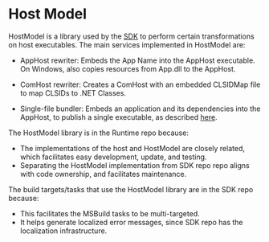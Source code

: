 Host Model
===================================

HostModel is a library used by the [SDK](https://github.com/dotnet/sdk) to perform certain transformations on host executables. The main services implemented in HostModel are:

* AppHost rewriter:  Embeds the App Name into the AppHost executable. On Windows, also copies resources from App.dll to the AppHost.
* ComHost rewriter: Creates a ComHost with an embedded CLSIDMap file to map CLSIDs to .NET Classes.

* Single-file bundler: Embeds an application and its dependencies into the AppHost, to publish a single executable, as described [here](https://github.com/dotnet/designs/blob/master/accepted/2020/single-file/design.md).

The HostModel library is in the Runtime repo because:

* The implementations of the host and HostModel are closely related, which facilitates easy development, update, and testing.
* Separating the HostModel implementation from SDK repo repo aligns with code ownership, and facilitates maintenance.

The build targets/tasks that use the HostModel library are in the SDK repo because:

* This facilitates the MSBuild tasks to be multi-targeted.
* It helps generate localized error messages, since SDK repo has the localization infrastructure.
